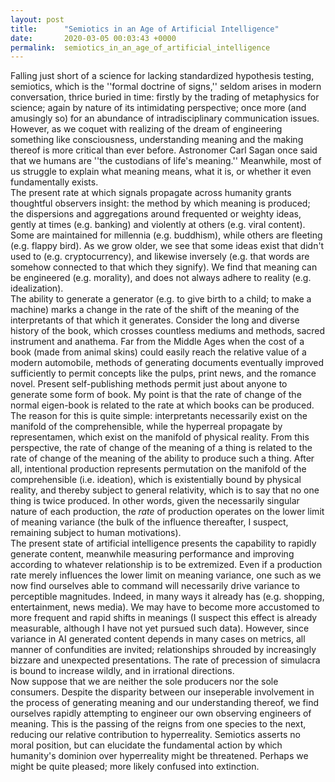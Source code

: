 ```yaml
---
layout: post
title:      "Semiotics in an Age of Artificial Intelligence"
date:       2020-03-05 00:03:43 +0000
permalink:  semiotics_in_an_age_of_artificial_intelligence
---
```



Falling just short of a science for lacking standardized hypothesis testing, semiotics, which is the ''formal doctrine of signs,'' seldom arises in modern conversation, thrice buried in time: firstly by the trading of metaphysics for science; again by nature of its intimidating perspective; once more (and amusingly so) for an abundance of intradisciplinary communication issues. However, as we coquet with realizing of the dream of engineering something like consciousness, understanding meaning and the making thereof is more critical than ever before. Astronomer Carl Sagan once said that we humans are ''the custodians of life's meaning.'' Meanwhile, most of us struggle to explain what meaning means, what it is, or whether it even fundamentally exists.  
The present rate at which signals propagate across humanity grants thoughtful observers insight: the method by which meaning is produced; the dispersions and aggregations around frequented or weighty ideas, gently at times (e.g. banking) and violently at others (e.g. viral content). Some are maintained for millennia (e.g. buddhism), while others are fleeting (e.g. flappy bird). As we grow older, we see that some ideas exist that didn't used to (e.g. cryptocurrency), and likewise inversely (e.g. that words are somehow connected to that which they signify). We find that meaning can be engineered (e.g. morality), and does not always adhere to reality (e.g. idealization).  
The ability to generate a generator (e.g. to give birth to a child; to make a machine) marks a change in the rate of the shift of the meaning of the interpretants of that which it generates. Consider the long and diverse history of the book, which crosses countless mediums and methods, sacred instrument and anathema. Far from the Middle Ages when the cost of a book (made from animal skins) could easily reach the relative value of a modern automobile, methods of generating documents eventually improved sufficiently to permit concepts like the pulps, print news, and the romance novel. Present self-publishing methods permit just about anyone to generate some form of book. My point is that the rate of change of the normal eigen-book is related to the rate at which books can be produced.  
The reason for this is quite simple: interpretants necessarily exist on the manifold of the comprehensible, while the hyperreal propagate by representamen, which exist on the manifold of physical reality. From this perspective, the rate of change of the meaning of a thing is related to the rate of change of the meaning of the ability to produce such a thing. After all, intentional production represents permutation on the manifold of the comprehensible (i.e. ideation), which is existentially bound by physical reality, and thereby subject to general relativity, which is to say that no one thing is twice produced. In other words, given the necessarily singular nature of each production, the *rate* of production operates on the lower limit of meaning variance (the bulk of the influence thereafter, I suspect, remaining subject to human motivations).  
The present state of artificial intelligence presents the capability to rapidly generate content, meanwhile measuring performance and improving according to whatever relationship is to be extremized. Even if a production rate merely influences the lower limit on meaning variance, one such as we now find ourselves able to command will necessarily drive variance to perceptible magnitudes. Indeed, in many ways it already has (e.g. shopping, entertainment, news media). We may have to become more accustomed to more frequent and rapid shifts in meanings (I suspect this effect is already measurable, although I have not yet pursued such data). However, since variance in AI generated content depends in many cases on metrics, all manner of confundities are invited; relationships shrouded by increasingly bizzare and unexpected presentations. The rate of precession of simulacra is bound to increase wildly, and in irrational directions.  
Now suppose that we are neither the sole producers nor the sole consumers. Despite the disparity between our inseperable involvement in the process of generating meaning and our understanding thereof, we find ourselves rapidly attempting to engineer our own observing engineers of meaning. This is the passing of the reigns from one species to the next, reducing our relative contribution to hyperreality. Semiotics asserts no moral position, but can elucidate the fundamental action by which humanity's dominion over hyperreality might be threatened. Perhaps we might be quite pleased; more likely confused into extinction.

